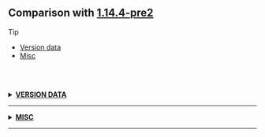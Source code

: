 ## Comparison with [1.14.4-pre2](https://github.com/PixiGeko/Minecraft-generated-data/tree/1.14.4-pre2)

> [!TIP]
> - [Version data](#version-data)
> - [Misc](#misc)

<br/><br/>
<details><summary><b><ins>VERSION DATA</ins></b><a name="version-data"></a></summary>
<br/>
<table><tr><th></th><th align="left">1.14.4-pre2</th><th>1.14.4-pre3</th></tr><tr><td>World version</td><td><pre>1970</pre></td><td><pre>1971</pre></td></tr><tr><td>Protocol version</td><td><pre>492</pre></td><td><pre>493</pre></td></tr></table>
</details>
<hr/>
<details><summary><b><ins>MISC</ins></b><a name="misc"></a></summary>
<br/>
<details>
<summary>
splashes
</summary>

```diff
+ Ping the human!
```

</details>
</details>
<hr/>